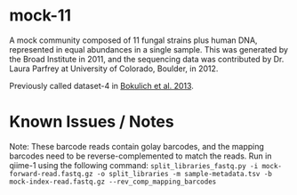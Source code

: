 # mock-11

A mock community composed of 11 fungal strains plus human DNA, represented in equal abundances in a single sample. This was generated by the Broad Institute in 2011, and the sequencing data was contributed by Dr. Laura Parfrey at University of Colorado, Boulder, in 2012.

Previously called dataset-4 in [Bokulich et al. 2013](https://dx.doi.org/10.1038/nmeth.2276).

# Known Issues / Notes

Note:
These barcode reads contain golay barcodes, and the mapping barcodes need to be reverse-complemented to match the reads. Run in qiime-1 using the following command:
``split_libraries_fastq.py -i mock-forward-read.fastq.gz -o split_libraries -m sample-metadata.tsv -b mock-index-read.fastq.gz --rev_comp_mapping_barcodes``
